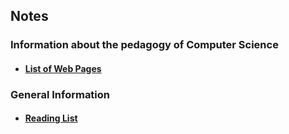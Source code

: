 ## Notes

### Information about the pedagogy of Computer Science

* #### [List of Web Pages](WebSites.md)

### General Information

* #### [Reading List](Bookers.md)
